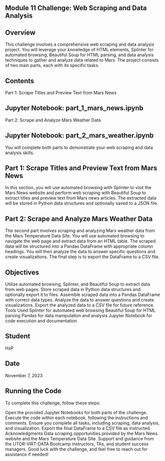 ## Module 11 Challenge: Web Scraping and Data Analysis

## Overview

This challenge involves a comprehensive web scraping and data analysis project. You will leverage your knowledge of HTML elements, Splinter for automated browsing, Beautiful Soup for HTML parsing, and data analysis techniques to gather and analyze data related to Mars. The project consists of two main parts, each with its specific tasks.

## Contents

Part 1: Scrape Titles and Preview Text from Mars News

## Jupyter Notebook: part_1_mars_news.ipynb

Part 2: Scrape and Analyze Mars Weather Data

## Jupyter Notebook: part_2_mars_weather.ipynb

You will complete both parts to demonstrate your web scraping and data analysis skills.

## Part 1: Scrape Titles and Preview Text from Mars News

In this section, you will use automated browsing with Splinter to visit the Mars News website and perform web scraping with Beautiful Soup to extract titles and preview text from Mars news articles. The extracted data will be stored in Python data structures and optionally saved to a JSON file.

## Part 2: Scrape and Analyze Mars Weather Data

The second part involves scraping and analyzing Mars weather data from the Mars Temperature Data Site. You will use automated browsing to navigate the web page and extract data from an HTML table. The scraped data will be structured into a Pandas DataFrame with appropriate column headings. You will then analyze the data to answer specific questions and create visualizations. The final step is to export the DataFrame to a CSV file.

## Objectives

Utilize automated browsing, Splinter, and Beautiful Soup to extract data from web pages.
Store scraped data in Python data structures and optionally export it to files.
Assemble scraped data into a Pandas DataFrame with correct data types.
Analyze the data to answer questions and create visualizations.
Export the analyzed data to a CSV file for future reference.
Tools Used
Splinter for automated web browsing
Beautiful Soup for HTML parsing
Pandas for data manipulation and analysis
Jupyter Notebook for code execution and documentation

## Student

HxP

## Date

November 7, 2023

## Running the Code

To complete this challenge, follow these steps:

Open the provided Jupyter Notebooks for both parts of the challenge.
Execute the code within each notebook, following the instructions and comments.
Ensure you complete all tasks, including scraping, data analysis, and visualization.
Export the final DataFrame to a CSV file as instructed.
Acknowledgments
Data scraping opportunities provided by the Mars News website and the Mars Temperature Data Site.
Support and guidance from the UTOR-VIRT-DATA Bootcamp instructors, TAs, and student success managers.
Good luck with the challenge, and feel free to reach out for assistance if needed!
